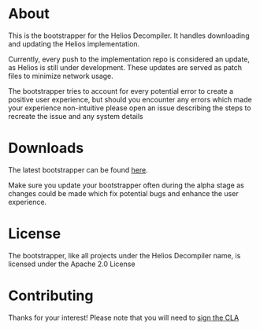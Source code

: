 # About
This is the bootstrapper for the Helios Decompiler. It handles downloading and updating the Helios implementation.

Currently, every push to the implementation repo is considered an update, as Helios is still under development. These updates are served as patch files to minimize network usage.

The bootstrapper tries to account for every potential error to create a positive user experience, but should you encounter any errors which made your experience non-intuitive please open an issue describing the steps to recreate the issue and any system details

# Downloads

The latest bootstrapper can be found [here](https://ci.samczsun.com/job/bootstrapper/).

Make sure you update your bootstrapper often during the alpha stage as changes could be made which fix potential bugs and enhance the user experience.

# License

The bootstrapper, like all projects under the Helios Decompiler name, is licensed under the Apache 2.0 License

# Contributing

Thanks for your interest! Please note that you will need to [sign the CLA](https://www.clahub.com/agreements/helios-decompiler/bootstrapper) 